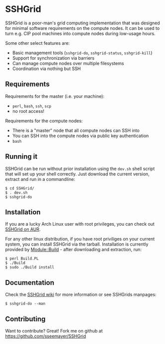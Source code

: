 SSHGrid
=======

SSHGrid is a poor-man's grid computing implementation that was designed for minimal software requirements on the compute nodes. It can be used to turn e.g. CIP pool machines into compute nodes during low-usage hours.

Some other select features are:

* Basic management tools (`sshgrid-do`, `sshgrid-status`, `sshgrid-kill`)
* Support for synchronization via barriers
* Can manage compute nodes over multiple filesystems
* Coordination via nothing but SSH

Requirements
------------

Requirements for the master (i.e. your machine):

* `perl`, `bash`, `ssh`, `scp`
* no root access!

Requirements for the compute nodes:

* There is a "master" node that all compute nodes can SSH into
* You can SSH into the compute nodes via public key authentication
* `bash`

Running it
----------

SSHGrid can be run without prior installation using the `dev.sh` shell script that will set up your shell correctly. 
Just download the current version, extract and run in a commandline:

	$ cd SSHGrid/
	$ . dev.sh
	$ sshgrid-do

Installation
------------

If you are a lucky Arch Linux user with root privileges, you can check out [SSHGrid on AUR](http://aur.archlinux.org/packages.php?ID=49616).

For any other linux distribution, if you have root priviliges on your current system, you can install SSHGrid via the tarball. Installation is currently 
provided by [Module::Build](http://search.cpan.org/perldoc?Module::Build) - after downloading and extraction, run:

	$ perl Build.PL
	$ ./Build
	$ sudo ./Build install

Documentation
-------------

Check the [SSHGrid wiki](https://github.com/sseemayer/SSHGrid/wiki) for more information or see SSHGrids manpages:

	$ sshgrid-do --man

Contributing
------------

Want to contribute? Great! Fork me on github at https://github.com/sseemayer/SSHGrid


